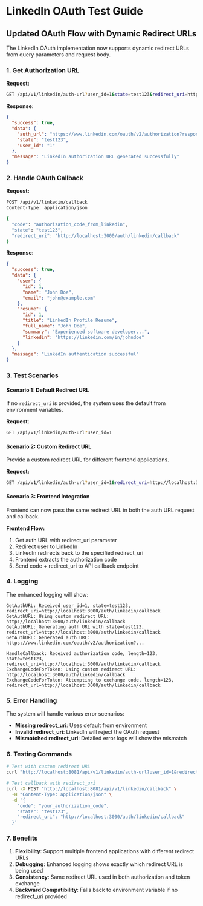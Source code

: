 # LinkedIn OAuth Test Guide

## Updated OAuth Flow with Dynamic Redirect URLs

The LinkedIn OAuth implementation now supports dynamic redirect URLs from query parameters and request body.

### 1. Get Authorization URL

**Request:**
```bash
GET /api/v1/linkedin/auth-url?user_id=1&state=test123&redirect_uri=http://localhost:3000/auth/linkedin/callback
```

**Response:**
```json
{
  "success": true,
  "data": {
    "auth_url": "https://www.linkedin.com/oauth/v2/authorization?response_type=code&client_id=...&redirect_uri=http%3A//localhost%3A3000/auth/linkedin/callback&state=test123&scope=openid%20profile%20email",
    "state": "test123",
    "user_id": "1"
  },
  "message": "LinkedIn authorization URL generated successfully"
}
```

### 2. Handle OAuth Callback

**Request:**
```bash
POST /api/v1/linkedin/callback
Content-Type: application/json

{
  "code": "authorization_code_from_linkedin",
  "state": "test123",
  "redirect_uri": "http://localhost:3000/auth/linkedin/callback"
}
```

**Response:**
```json
{
  "success": true,
  "data": {
    "user": {
      "id": 1,
      "name": "John Doe",
      "email": "john@example.com"
    },
    "resume": {
      "id": 1,
      "title": "LinkedIn Profile Resume",
      "full_name": "John Doe",
      "summary": "Experienced software developer...",
      "linkedin": "https://linkedin.com/in/johndoe"
    }
  },
  "message": "LinkedIn authentication successful"
}
```

### 3. Test Scenarios

#### Scenario 1: Default Redirect URL
If no `redirect_uri` is provided, the system uses the default from environment variables.

**Request:**
```bash
GET /api/v1/linkedin/auth-url?user_id=1
```

#### Scenario 2: Custom Redirect URL
Provide a custom redirect URL for different frontend applications.

**Request:**
```bash
GET /api/v1/linkedin/auth-url?user_id=1&redirect_uri=http://localhost:3000/auth/linkedin/callback
```

#### Scenario 3: Frontend Integration
Frontend can now pass the same redirect URL in both the auth URL request and callback.

**Frontend Flow:**
1. Get auth URL with redirect_uri parameter
2. Redirect user to LinkedIn
3. LinkedIn redirects back to the specified redirect_uri
4. Frontend extracts the authorization code
5. Send code + redirect_uri to API callback endpoint

### 4. Logging

The enhanced logging will show:
```
GetAuthURL: Received user_id=1, state=test123, redirect_uri=http://localhost:3000/auth/linkedin/callback
GetAuthURL: Using custom redirect URL: http://localhost:3000/auth/linkedin/callback
GetAuthURL: Generating auth URL with state=test123, redirect_url=http://localhost:3000/auth/linkedin/callback
GetAuthURL: Generated auth URL: https://www.linkedin.com/oauth/v2/authorization?...

HandleCallback: Received authorization code, length=123, state=test123, redirect_uri=http://localhost:3000/auth/linkedin/callback
ExchangeCodeForToken: Using custom redirect URL: http://localhost:3000/auth/linkedin/callback
ExchangeCodeForToken: Attempting to exchange code, length=123, redirect_url=http://localhost:3000/auth/linkedin/callback
```

### 5. Error Handling

The system will handle various error scenarios:

- **Missing redirect_uri**: Uses default from environment
- **Invalid redirect_uri**: LinkedIn will reject the OAuth request
- **Mismatched redirect_uri**: Detailed error logs will show the mismatch

### 6. Testing Commands

```bash
# Test with custom redirect URL
curl "http://localhost:8081/api/v1/linkedin/auth-url?user_id=1&redirect_uri=http://localhost:3000/auth/linkedin/callback"

# Test callback with redirect_uri
curl -X POST "http://localhost:8081/api/v1/linkedin/callback" \
  -H "Content-Type: application/json" \
  -d '{
    "code": "your_authorization_code",
    "state": "test123",
    "redirect_uri": "http://localhost:3000/auth/linkedin/callback"
  }'
```

### 7. Benefits

1. **Flexibility**: Support multiple frontend applications with different redirect URLs
2. **Debugging**: Enhanced logging shows exactly which redirect URL is being used
3. **Consistency**: Same redirect URL used in both authorization and token exchange
4. **Backward Compatibility**: Falls back to environment variable if no redirect_uri provided 